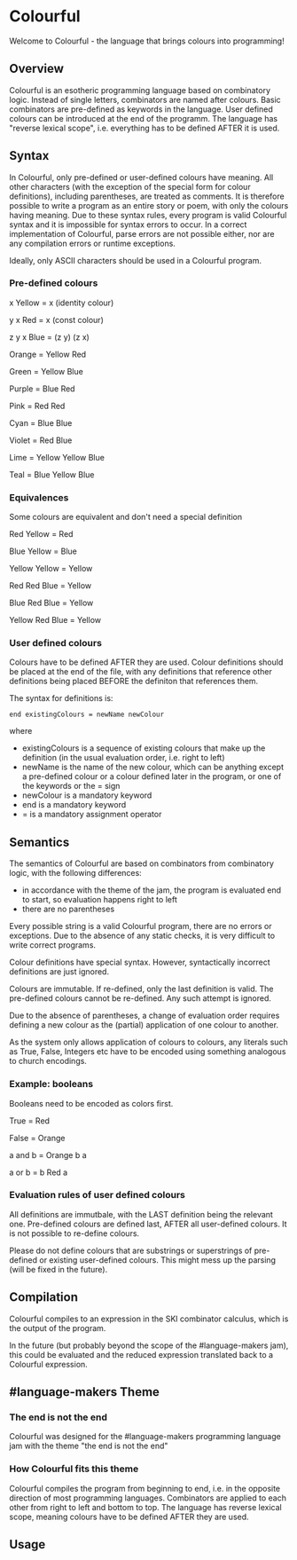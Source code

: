 # Colourful

Welcome to Colourful - the language that brings colours into programming!

## Overview

Colourful is an esotheric programming language based on combinatory logic. Instead of single letters, combinators are named after colours. Basic combinators are pre-defined as keywords in the language. User defined colours can be introduced at the end of the programm. The language has "reverse lexical scope", i.e. everything has to be defined AFTER it is used.

## Syntax

In Colourful, only pre-defined or user-defined colours have meaning. All other characters (with the exception of the special form for colour definitions), including parentheses, are treated as comments. It is therefore possible to write a program as an entire story or poem, with only the colours having meaning. Due to these syntax rules, every program is valid Colourful syntax and it is impossible for syntax errors to occur. In a correct implementation of Colourful, parse errors are not possible either, nor are any compilation errors or runtime exceptions. 

Ideally, only ASCII characters should be used in a Colourful program.

### Pre-defined colours

x Yellow = x (identity colour)

y x Red = x (const colour)

z y x Blue = (z y) (z x)

Orange = Yellow Red

Green = Yellow Blue 

Purple = Blue Red

Pink = Red Red

Cyan = Blue Blue 

Violet = Red Blue

Lime = Yellow Yellow Blue

Teal = Blue Yellow Blue

### Equivalences

Some colours are equivalent and don't need a special definition

Red Yellow = Red 

Blue Yellow = Blue

Yellow Yellow = Yellow

Red Red Blue = Yellow

Blue Red Blue = Yellow

Yellow Red Blue = Yellow

### User defined colours

Colours have to be defined AFTER they are used. Colour definitions should be placed at the end of the file, with any definitions that reference other definitions being placed BEFORE the definiton that references them.

The syntax for definitions is:

`end existingColours = newName newColour`

where 
* existingColours is a sequence of existing colours that make up the definition (in the usual evaluation order, i.e. right to left)
* newName is the name of the new colour, which can be anything except a pre-defined colour or a colour defined later in the program, or one of the keywords or the = sign
* newColour is a mandatory keyword
* end is a mandatory keyword
* = is a mandatory assignment operator

## Semantics

The semantics of Colourful are based on combinators from combinatory logic, with the following differences:
* in accordance with the theme of the jam, the program is evaluated end to start, so evaluation happens right to left
* there are no parentheses

Every possible string is a valid Colourful program, there are no errors or exceptions. Due to the absence of any static checks, it is very difficult to write correct programs.

Colour definitions have special syntax. However, syntactically incorrect definitions are just ignored.

Colours are immutable. If re-defined, only the last definition is valid. The pre-defined colours cannot be re-defined. Any such attempt is ignored.

Due to the absence of parentheses, a change of evaluation order requires defining a new colour as the (partial) application of one colour to another. 

As the system only allows application of colours to colours, any literals such as True, False, Integers etc have to be encoded using something analogous to church encodings.

### Example: booleans

Booleans need to be encoded as colors first.

True = Red 

False = Orange

a and b = Orange b a

a or b = b Red a 
### Evaluation rules of user defined colours
All definitions are immutbale, with the LAST definition being the relevant one. Pre-defined colours are defined last, AFTER all user-defined colours. It is not possible to re-define colours. 

Please do not define colours that are substrings or superstrings of pre-defined or existing user-defined colours. This might mess up the parsing (will be fixed in the future).

## Compilation

Colourful compiles to an expression in the SKI combinator calculus, which is the output of the program.

In the future (but probably beyond the scope of the #language-makers jam), this could be evaluated and the reduced expression translated back to a Colourful expression.

## #language-makers Theme

### The end is not the end

Colourful was designed for the #language-makers programming language jam with the theme "the end is not the end"

### How Colourful fits this theme

Colourful compiles the program from beginning to end, i.e. in the opposite direction of most programming languages. Combinators are applied to each other from right to left and bottom to top. The language has reverse lexical scope, meaning colours have to be defined AFTER they are used.

## Usage